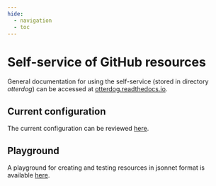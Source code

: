 ```yaml
---
hide:
  - navigation
  - toc
---
```


# Self-service of GitHub resources

General documentation for using the self-service (stored in directory *otterdog*) can be accessed at [otterdog.readthedocs.io](https://otterdog.readthedocs.io).

## Current configuration

The current configuration can be reviewed [here](configuration.md).

## Playground

A playground for creating and testing resources in jsonnet format is available [here](playground.md).
